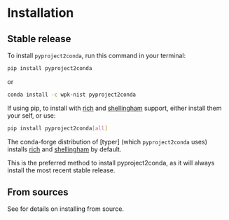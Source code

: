 # Installation

## Stable release

To install `pyproject2conda`, run this command in your terminal:

```bash
pip install pyproject2conda
```

or

```bash
conda install -c wpk-nist pyproject2conda
```

If using pip, to install with [rich] and [shellingham] support, either
install them your self, or use:

``` bash
pip install pyproject2conda[all]
```

The conda-forge distribution of [typer] (which `pyproject2conda` uses) installs [rich] and [shellingham] by default.


[rich]: https://github.com/Textualize/rich
[shellingham]: https://github.com/sarugaku/shellingham

This is the preferred method to install pyproject2conda, as it will always
install the most recent stable release.

## From sources

See [](./contributing) for details on installing from source.
